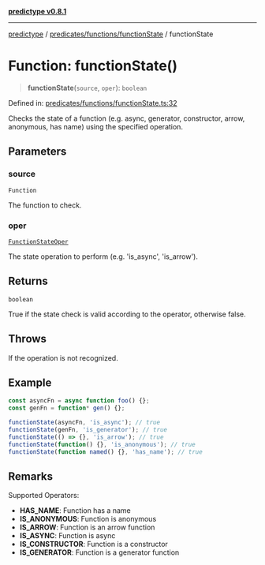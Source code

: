 [**predictype v0.8.1**](../../../../README.md)

***

[predictype](../../../../modules.md) / [predicates/functions/functionState](../README.md) / functionState

# Function: functionState()

> **functionState**(`source`, `oper`): `boolean`

Defined in: [predicates/functions/functionState.ts:32](https://github.com/maduhaime/predictype/blob/2310adbaccb6fbc00cdab8e345e79bd5b09e40f5/src/predicates/functions/functionState.ts#L32)

Checks the state of a function (e.g. async, generator, constructor, arrow, anonymous, has name) using the specified
operation.

## Parameters

### source

`Function`

The function to check.

### oper

[`FunctionStateOper`](../../../../functions/enums/type-aliases/FunctionStateOper.md)

The state operation to perform (e.g. 'is_async', 'is_arrow').

## Returns

`boolean`

True if the state check is valid according to the operator, otherwise false.

## Throws

If the operation is not recognized.

## Example

```ts
const asyncFn = async function foo() {};
const genFn = function* gen() {};

functionState(asyncFn, 'is_async'); // true
functionState(genFn, 'is_generator'); // true
functionState(() => {}, 'is_arrow'); // true
functionState(function() {}, 'is_anonymous'); // true
functionState(function named() {}, 'has_name'); // true
```

## Remarks

Supported Operators:
- **HAS_NAME**: Function has a name
- **IS_ANONYMOUS**: Function is anonymous
- **IS_ARROW**: Function is an arrow function
- **IS_ASYNC**: Function is async
- **IS_CONSTRUCTOR**: Function is a constructor
- **IS_GENERATOR**: Function is a generator function
